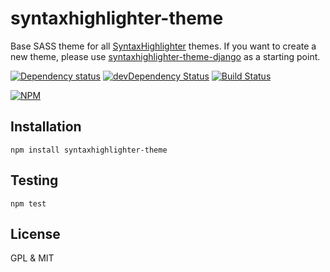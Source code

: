 # syntaxhighlighter-theme

Base SASS theme for all [SyntaxHighlighter](https://github.com/syntaxhighlighter/syntaxhighlighter) themes. If you want to create a new theme, please use [syntaxhighlighter-theme-django](https://github.com/syntaxhighlighter/syntaxhighlighter-theme-django) as a starting point.

[![Dependency status](https://david-dm.org/syntaxhighlighter/syntaxhighlighter-theme.png)](https://david-dm.org/syntaxhighlighter/syntaxhighlighter-theme)
[![devDependency Status](https://david-dm.org/syntaxhighlighter/syntaxhighlighter-theme/dev-status.png)](https://david-dm.org/syntaxhighlighter/syntaxhighlighter-theme#info=devDependencies)
[![Build Status](https://travis-ci.org/syntaxhighlighter/syntaxhighlighter-theme.png)](https://travis-ci.org/syntaxhighlighter/syntaxhighlighter-theme)

[![NPM](https://nodei.co/npm/syntaxhighlighter-theme.png)](https://npmjs.org/package/syntaxhighlighter-theme)

## Installation

    npm install syntaxhighlighter-theme

## Testing

    npm test

## License

GPL & MIT
